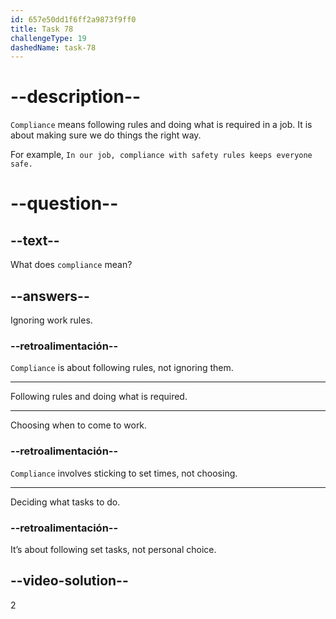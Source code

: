 ```yaml
---
id: 657e50dd1f6ff2a9873f9ff0
title: Task 78
challengeType: 19
dashedName: task-78
---
```


# --description--

`Compliance` means following rules and doing what is required in a job. It is about making sure we do things the right way.

For example, `In our job, compliance with safety rules keeps everyone safe.`


# --question--

## --text--

What does `compliance` mean?

## --answers--

Ignoring work rules.

### --retroalimentación--

`Compliance` is about following rules, not ignoring them.

---

Following rules and doing what is required.

---

Choosing when to come to work.

### --retroalimentación--

`Compliance` involves sticking to set times, not choosing.

---

Deciding what tasks to do.

### --retroalimentación--

It’s about following set tasks, not personal choice.

## --video-solution--

2

